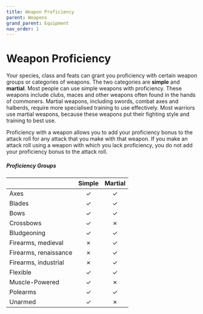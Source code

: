 ```yaml
---
title: Weapon Proficiency
parent: Weapons
grand_parent: Equipment
nav_order: 1
---
```


# Weapon Proficiency
Your species, class and feats can grant you proficiency with certain weapon groups or categories of weapons. The two categories are **simple** and **martial**. Most people can use simple weapons with proficiency. These weapons include clubs, maces and other weapons often found in the hands of commoners. Martial weapons, including swords, combat axes and halberds, require more specialised training to use effectively. Most warriors use martial weapons, because these weapons put their fighting style and training to best use.

Proficiency with a weapon allows you to add your proficiency bonus to the attack roll for any attack that you make with that weapon. If you make an attack roll using a weapon with which you lack proficiency, you do not add your proficiency bonus to the attack roll.

##### Proficiency Groups

|   | Simple | Martial |
|:--|:------:|:-------:|
| Axes | ✓ | ✓ |
| Blades | ✓ | ✓ |
| Bows | ✓ | ✓ |
| Crossbows | ✓ | ✗ |
| Bludgeoning | ✓ | ✓ |
| Firearms, medieval | ✗ | ✓ |
| Firearms, renaissance | ✗ | ✓ |
| Firearms, industrial | ✗ | ✓ |
| Flexible | ✓ | ✓ |
| Muscle-Powered | ✓ | ✗ |
| Polearms | ✓ | ✓ |
| Unarmed | ✓ | ✗ |
